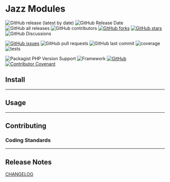 # Jazz Modules
![GitHub release (latest by date)](https://img.shields.io/github/v/release/mluster/jazz-modules?style=plastic)
![GitHub Release Date](https://img.shields.io/github/release-date/mluster/jazz-modules?style=plastic)
![GitHub all releases](https://img.shields.io/github/downloads/mluster/jazz-modules/total?style=plastic)
![GitHub contributors](https://img.shields.io/github/contributors/mluster/jazz-modules?style=plastic&color=blue)
[![GitHub forks](https://img.shields.io/github/forks/mluster/jazz-modules?style=plastic)](https://github.com/mluster/jazz-modules/network)
[![GitHub stars](https://img.shields.io/github/stars/mluster/jazz-modules?style=plastic)](https://github.com/mluster/jazz-modules/stargazers)
![GitHub Discussions](https://img.shields.io/github/discussions/mluster/jazz-modules?style=plastic)

[![GitHub issues](https://img.shields.io/github/issues/mluster/jazz-modules?style=plastic)](https://github.com/mluster/jazz-modules/issues)
![GitHub pull requests](https://img.shields.io/github/issues-pr/mluster/jazz-modules?style=plastic)
![GitHub last commit](https://img.shields.io/github/last-commit/mluster/jazz-modules?style=plastic)
![coverage](https://img.shields.io/badge/coverage-0%25-yellow?style=plastic)
![tests](https://img.shields.io/badge/tests-0%20passed-yellow?style=plastic)

![Packagist PHP Version Support](https://img.shields.io/packagist/php-v/mluster/jazz-modules?logo=php&style=plastic&color=9cf)
![Framework](https://img.shields.io/badge/laravel-9.x-9cf?style=plastic&logo=laravel)
[![GitHub](https://img.shields.io/github/license/mluster/jazz-modules?style=plastic&color=9cf)](LICENSE)
[![Contributor Covenant](https://img.shields.io/badge/Contributor%20Covenant-2.1-4baaaa.svg?style=plastic&color=9cf)](CODE_OF_CONDUCT.md)


## Install

---
## Usage

---
## Contributing
### Coding Standards


---
## Release Notes
[CHANGELOG](./CHANGELOG.md)

